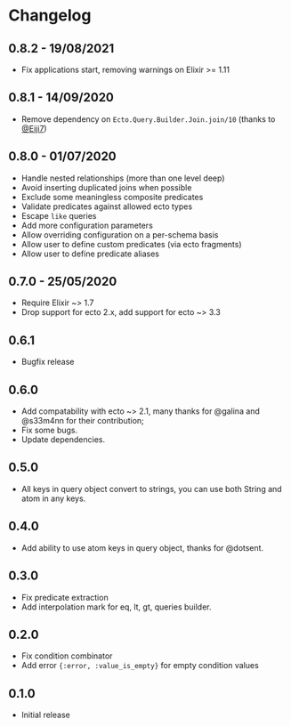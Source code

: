 # Changelog

## 0.8.2 - 19/08/2021
 * Fix applications start, removing warnings on Elixir >= 1.11

## 0.8.1 - 14/09/2020
 * Remove dependency on `Ecto.Query.Builder.Join.join/10` (thanks to [@Eiji7](https://github.com/Eiji7))

## 0.8.0 - 01/07/2020
 * Handle nested relationships (more than one level deep)
 * Avoid inserting duplicated joins when possible
 * Exclude some meaningless composite predicates
 * Validate predicates against allowed ecto types
 * Escape `like` queries
 * Add more configuration parameters
 * Allow overriding configuration on a per-schema basis
 * Allow user to define custom predicates (via ecto fragments)
 * Allow user to define predicate aliases

## 0.7.0 - 25/05/2020
 * Require Elixir ~> 1.7
 * Drop support for ecto 2.x, add support for ecto ~> 3.3

## 0.6.1
 * Bugfix release

## 0.6.0
 * Add compatability with ecto ~> 2.1, many thanks for @galina and @s33m4nn for their contribution;
 * Fix some bugs.
 * Update dependencies.

## 0.5.0
 * All keys in query object convert to strings, you can use both String and atom in any keys.

## 0.4.0
 * Add ability to use atom keys in query object, thanks for @dotsent.

## 0.3.0
 * Fix predicate extraction
 * Add interpolation mark for eq, lt, gt, queries builder.

## 0.2.0
 * Fix condition combinator
 * Add error `{:error, :value_is_empty}` for empty condition values

## 0.1.0
 * Initial release
